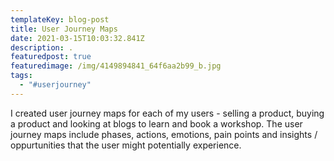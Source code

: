 ```yaml
---
templateKey: blog-post
title: User Journey Maps
date: 2021-03-15T10:03:32.841Z
description: .
featuredpost: true
featuredimage: /img/4149894841_64f6aa2b99_b.jpg
tags:
  - "#userjourney"
---
```

I created user journey maps for each of my users - selling a product, buying a product and looking at blogs to learn and book a workshop. The user journey maps include phases, actions, emotions, pain points and insights / oppurtunities that the user might potentially experience.